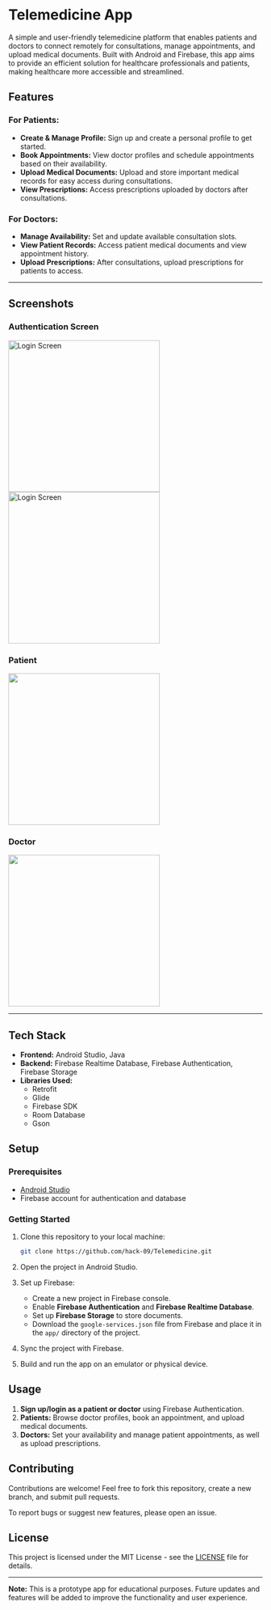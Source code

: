 # Telemedicine App

A simple and user-friendly telemedicine platform that enables patients and doctors to connect remotely for consultations, manage appointments, and upload medical documents. Built with Android and Firebase, this app aims to provide an efficient solution for healthcare professionals and patients, making healthcare more accessible and streamlined.

## Features

### For Patients:
- **Create & Manage Profile:** Sign up and create a personal profile to get started.
- **Book Appointments:** View doctor profiles and schedule appointments based on their availability.
- **Upload Medical Documents:** Upload and store important medical records for easy access during consultations.
- **View Prescriptions:** Access prescriptions uploaded by doctors after consultations.
  
### For Doctors:
- **Manage Availability:** Set and update available consultation slots.
- **View Patient Records:** Access patient medical documents and view appointment history.
- **Upload Prescriptions:** After consultations, upload prescriptions for patients to access.

---

## Screenshots

### Authentication Screen
<img src="assets/login.png" alt="Login Screen" width="300">
<img src="assets/register.png" alt="Login Screen" width="300">

### Patient
<img src="assets/patient_profile.png" alt="" width="300">

### Doctor 
<img src="assets/doctor_profile.png" alt="" width="300">

---

## Tech Stack

- **Frontend:** Android Studio, Java
- **Backend:** Firebase Realtime Database, Firebase Authentication, Firebase Storage
- **Libraries Used:**
  - Retrofit
  - Glide
  - Firebase SDK
  - Room Database
  - Gson

## Setup

### Prerequisites
- [Android Studio](https://developer.android.com/studio)
- Firebase account for authentication and database

### Getting Started

1. Clone this repository to your local machine:

    ```bash
    git clone https://github.com/hack-09/Telemedicine.git
    ```

2. Open the project in Android Studio.

3. Set up Firebase:
    - Create a new project in Firebase console.
    - Enable **Firebase Authentication** and **Firebase Realtime Database**.
    - Set up **Firebase Storage** to store documents.
    - Download the `google-services.json` file from Firebase and place it in the `app/` directory of the project.

4. Sync the project with Firebase.

5. Build and run the app on an emulator or physical device.

## Usage

1. **Sign up/login as a patient or doctor** using Firebase Authentication.
2. **Patients:** Browse doctor profiles, book an appointment, and upload medical documents.
3. **Doctors:** Set your availability and manage patient appointments, as well as upload prescriptions.

## Contributing

Contributions are welcome! Feel free to fork this repository, create a new branch, and submit pull requests.

To report bugs or suggest new features, please open an issue.

## License

This project is licensed under the MIT License - see the [LICENSE](LICENSE) file for details.

---

**Note:** This is a prototype app for educational purposes. Future updates and features will be added to improve the functionality and user experience.

